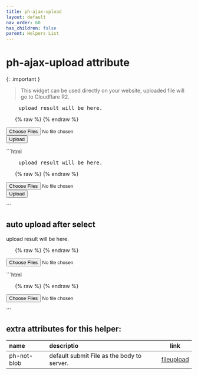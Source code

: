 ```yaml
---
title: ph-ajax-upload
layout: default
nav_order: 60
has_children: false
parent: Helpers List
---
```


# ph-ajax-upload attribute

{: .important }
> This widget can be used directly on your website, uploaded file will go to Cloudflare R2.

<div class="code-example" markdown="1">
<div
      id="blob-result" 
      ph-highlight="https://pagehelper.lets-script.com/highlight/"
      ph-params="lang::json,inline::true"
      ph-data-consumer="innerhtml">
      <pre>
    upload result will be here.
</pre>
</div>

<ul ph-data-consumer="innerhtml-mustache" id="blob-result-live">
{% raw %}
<template>
{{#.}}
<a href="{{url}}" target="_blank">{{originFileName}}</a>
{{/.}}
</template>
{% endraw %}
</ul>
<form
  method="put"
  ph-target="#blob-result,#blob-result-live"
  ph-ajax-upload="https://pagehelper.lets-script.com/upload/r2-blob"
  action=""
  novalidate
>
  <input type="file" name="file" multiple ph-disable-on-working/>
  <div
    ph-error-css="is-invalid"
    ph-error-message="please select a file."
  ></div>
  <button type="submit" class="btn"
  ph-disable-on-working
  >Upload</button>
</form>
</div>
```html
<div
      id="blob-result" 
      ph-highlight="https://pagehelper.lets-script.com/highlight/"
      ph-params="lang::json,inline::true"
      ph-data-consumer="innerhtml">
      <pre>
    upload result will be here.
</pre>
</div>
<ul ph-data-consumer="innerhtml-mustache" id="blob-result-live">
{% raw %}
<template>
{{#.}}
<a href="{{url}}" target="_blank">{{originFileName}}</a>
{{/.}}
</template>
{% endraw %}
</ul>
<form
  method="put"
  ph-target="#blob-result,#blob-result-live"
  ph-ajax-upload="https://pagehelper.lets-script.com/upload/r2-blob"
  action=""
  novalidate
>
  <input type="file" name="file" multiple ph-disable-on-working/>
  <div
    ph-error-css="is-invalid"
    ph-error-message="please select a file."
  ></div>
  <button type="submit" ph-disable-on-working class="btn">Upload</button>
</form>
```

## auto upload after select

<div class="code-example" markdown="1">
<span id="blob-result-auto" ph-data-consumer="innerhtml">upload result will be here.</span>
<ul ph-data-consumer="innerhtml-mustache" id="blob-result-auto-live">
{% raw %}
<template>
{{#.}}
<a href="{{url}}" target="_blank">{{originFileName}}</a>
{{/.}}
</template>
{% endraw %}
</ul>
<form
  method="put"
  ph-auto-start
  ph-target="#blob-result-auto,#blob-result-auto-live"
  ph-ajax-upload="https://pagehelper.lets-script.com/upload/r2-blob"
  action=""
  novalidate
>
  <input type="file" name="file" multiple ph-disable-on-working />
  <div
    ph-error-css="is-invalid"
    ph-error-message="please select a file."
  ></div>
</form>
</div>
```html
<span id="blob-result-auto" ph-data-consumer="innerhtml"></span>
<ul ph-data-consumer="innerhtml-mustache" id="blob-result-auto-live">
{% raw %}
<template>
{{#.}}
<a href="{{url}}" target="_blank">{{originFileName}}</a>
{{/.}}
</template>
{% endraw %}
</ul>
<form
  method="put"
  ph-auto-start
  ph-target="#blob-result-auto,#blob-result-auto-live"
  ph-ajax-upload="https://pagehelper.lets-script.com/upload/r2-blob"
  action=""
  novalidate
>
  <input type="file" name="file" multiple />
  <div
    ph-error-css="is-invalid"
    ph-error-message="please select a file."
  ></div>
</form>
```

## extra attributes for this helper:

| name        | descriptio                                 | link        |
| :---------- | :----------------------------------------- | ----------- |
| ph-not-blob | default submit File as the body to server. | [fileupload](/blog/fileupload/) |
